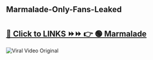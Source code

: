 
 ## Marmalade-Only-Fans-Leaked

# <h2><a href="https://clipsfans.com/Marmalade&ref=git">🔗 Click to LINKS ⏩⏩ 👉 🟢 Marmalade </a></h2>

<a href="https://clipsfans.com/Marmalade&ref=git" rel="nofollow" data-target="animated-image.originalLink"><img src="https://i.ibb.co.com/xMMVF88/686577567.gif" alt="Viral Video Original" style="max-width: 100%; display: inline-block;" data-target="animated-image.originalImage"></a>
